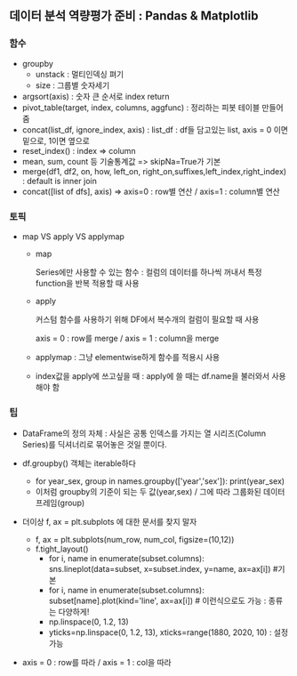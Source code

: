 ## 데이터 분석 역량평가 준비 : Pandas & Matplotlib

### 함수

- groupby
  - unstack : 멀티인덱싱 펴기
  - size : 그룹별 숫자세기
- argsort(axis) : 숫자 큰 순서로 index return
- pivot_table(target, index, columns, aggfunc) : 정리하는 피봇 테이블 만들어줌
- concat(list_df, ignore_index, axis) : list_df : df들 담고있는 list, axis = 0 이면 밑으로, 1이면 옆으로
- reset_index() : index => column
- mean, sum, count 등 기술통계값 => skipNa=True가 기본
- merge(df1, df2, on, how, left_on, right_on,suffixes,left_index,right_index) : default is inner join
- concat([list of dfs], axis) => axis=0 : row별 연산 / axis=1 :  column별 연산 

### 토픽

- map VS apply VS applymap

  - map

    Series에만 사용할 수 있는 함수 : 컬럼의 데이터를 하나씩 꺼내서 특정 function을 반복 적용할 때 사용 

  - apply

    커스텀 함수를 사용하기 위해 DF에서 복수개의 컬럼이 필요할 때 사용

    axis = 0 : row를 merge / axis = 1 : column을 merge

  - applymap : 그냥 elementwise하게 함수를 적용시 사용

  - index값을 apply에 쓰고싶을 때 : apply에 쓸 때는 df.name을 불러와서 사용해야 함



### 팁

- DataFrame의 정의 자체 : 사실은 공통 인덱스를 가지는 열 시리즈(Column Series)를 딕셔너리로 묶어놓은 것일 뿐이다. 

- df.groupby() 객체는 iterable하다
  - for year_sex, group in names.groupby(['year','sex']):
        print(year_sex)
  - 이처럼 groupby의 기준이 되는 두 값(year,sex) / 그에 따라 그룹화된 데이터프레임(group)

- 더이상 f, ax = plt.subplots 에 대한 문서를 찾지 말자
  - f, ax = plt.subplots(num_row, num_col, figsize=(10,12))
  - f.tight_layout()
    - for i, name in enumerate(subset.columns):
          sns.lineplot(data=subset, x=subset.index, y=name, ax=ax[i]) #기본
    - for i, name in enumerate(subset.columns):
          subset[name].plot(kind='line', ax=ax[i]) # 이런식으로도 가능 : 종류는 다양하게!
    - np.linspace(0, 1.2, 13) 
    - yticks=np.linspace(0, 1.2, 13), xticks=range(1880, 2020, 10) : 설정 가능

- axis = 0 : row를 따라 / axis = 1 : col을 따라